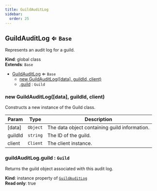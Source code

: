 ```yaml
---
title: GuildAuditLog
sidebar:
  order: 25
---
```




## GuildAuditLog ⇐ <code>Base</code>
Represents an audit log for a guild.

**Kind**: global class  
**Extends**: <code>Base</code>  

* [GuildAuditLog](#GuildAuditLog) ⇐ <code>Base</code>
    * [new GuildAuditLog([data], guildId, client)](#new_GuildAuditLog_new)
    * [.guild](#GuildAuditLog+guild) : <code>Guild</code>

<a name="new_GuildAuditLog_new"></a>

### new GuildAuditLog([data], guildId, client)
Constructs a new instance of the Guild class.


| Param | Type | Description |
| --- | --- | --- |
| [data] | <code>Object</code> | The data object containing guild information. |
| guildId | <code>string</code> | The ID of the guild. |
| client | <code>Client</code> | The client instance. |

<a name="GuildAuditLog+guild"></a>

### guildAuditLog.guild : <code>Guild</code>
Returns the guild object associated with this audit log.

**Kind**: instance property of [<code>GuildAuditLog</code>](#GuildAuditLog)  
**Read only**: true  
